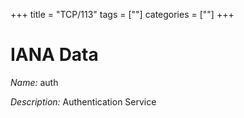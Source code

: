 +++
title = "TCP/113"
tags = [""]
categories = [""]
+++

# IANA Data

_Name:_ auth

_Description:_ Authentication Service

